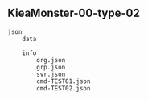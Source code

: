 ## KieaMonster-00-type-02

```
json
    data
    
    info
        org.json
        grp.json
        svr.json
        cmd-TEST01.json
        cmd-TEST02.json

```